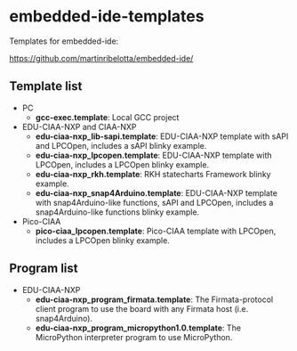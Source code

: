 # embedded-ide-templates

Templates for embedded-ide:

https://github.com/martinribelotta/embedded-ide/

## Template list

- PC
    - **gcc-exec.template**: Local GCC project
- EDU-CIAA-NXP and CIAA-NXP
    - **edu-ciaa-nxp_lib-sapi.template**: EDU-CIAA-NXP template with sAPI and LPCOpen, includes a sAPI blinky example.
    - **edu-ciaa-nxp_lpcopen.template**: EDU-CIAA-NXP template with LPCOpen, includes a LPCOpen blinky example.
    - **edu-ciaa-nxp_rkh.template**: RKH statecharts Framework blinky example.
    - **edu-ciaa-nxp_snap4Arduino.template**: EDU-CIAA-NXP template with snap4Arduino-like functions, sAPI and LPCOpen, includes a snap4Arduino-like functions blinky example.
- Pico-CIAA
    - **pico-ciaa_lpcopen.template**: Pico-CIAA template with LPCOpen, includes a LPCOpen blinky example.

## Program list

- EDU-CIAA-NXP
    - **edu-ciaa-nxp_program_firmata.template**: The Firmata-protocol client program to use the board with any Firmata host (i.e. snap4Arduino).
    - **edu-ciaa-nxp_program_micropython1.0.template**: The MicroPython interpreter program to use MicroPython.
